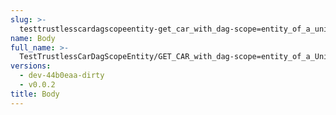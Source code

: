 ```yaml
---
slug: >-
  testtrustlesscardagscopeentity-get_car_with_dag-scope=entity_of_a_unixfs_directory_(format=car)-body
name: Body
full_name: >-
  TestTrustlessCarDagScopeEntity/GET_CAR_with_dag-scope=entity_of_a_UnixFS_directory_(format=car)/Body
versions:
  - dev-44b0eaa-dirty
  - v0.0.2
title: Body
---
```


